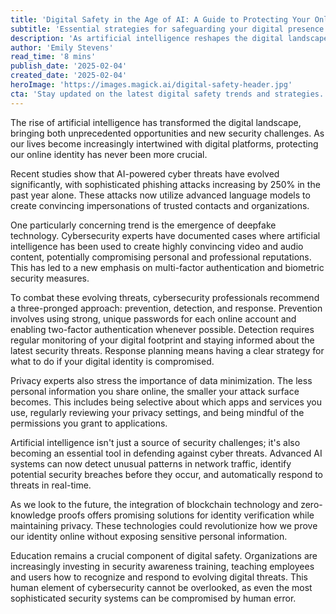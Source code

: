 ```yaml
---
title: 'Digital Safety in the Age of AI: A Guide to Protecting Your Online Identity'
subtitle: 'Essential strategies for safeguarding your digital presence'
description: 'As artificial intelligence reshapes the digital landscape, protecting your online identity becomes increasingly complex. Learn essential strategies for safeguarding your digital presence in an AI-driven world, from preventing sophisticated phishing attacks to leveraging cutting-edge security technologies.'
author: 'Emily Stevens'
read_time: '8 mins'
publish_date: '2025-02-04'
created_date: '2025-02-04'
heroImage: 'https://images.magick.ai/digital-safety-header.jpg'
cta: 'Stay updated on the latest digital safety trends and strategies. Follow us on LinkedIn for expert insights and practical tips to protect your online presence in an evolving digital landscape.'
---
```


The rise of artificial intelligence has transformed the digital landscape, bringing both unprecedented opportunities and new security challenges. As our lives become increasingly intertwined with digital platforms, protecting our online identity has never been more crucial.

Recent studies show that AI-powered cyber threats have evolved significantly, with sophisticated phishing attacks increasing by 250% in the past year alone. These attacks now utilize advanced language models to create convincing impersonations of trusted contacts and organizations.

One particularly concerning trend is the emergence of deepfake technology. Cybersecurity experts have documented cases where artificial intelligence has been used to create highly convincing video and audio content, potentially compromising personal and professional reputations. This has led to a new emphasis on multi-factor authentication and biometric security measures.

To combat these evolving threats, cybersecurity professionals recommend a three-pronged approach: prevention, detection, and response. Prevention involves using strong, unique passwords for each online account and enabling two-factor authentication whenever possible. Detection requires regular monitoring of your digital footprint and staying informed about the latest security threats. Response planning means having a clear strategy for what to do if your digital identity is compromised.

Privacy experts also stress the importance of data minimization. The less personal information you share online, the smaller your attack surface becomes. This includes being selective about which apps and services you use, regularly reviewing your privacy settings, and being mindful of the permissions you grant to applications.

Artificial intelligence isn't just a source of security challenges; it's also becoming an essential tool in defending against cyber threats. Advanced AI systems can now detect unusual patterns in network traffic, identify potential security breaches before they occur, and automatically respond to threats in real-time.

As we look to the future, the integration of blockchain technology and zero-knowledge proofs offers promising solutions for identity verification while maintaining privacy. These technologies could revolutionize how we prove our identity online without exposing sensitive personal information.

Education remains a crucial component of digital safety. Organizations are increasingly investing in security awareness training, teaching employees and users how to recognize and respond to evolving digital threats. This human element of cybersecurity cannot be overlooked, as even the most sophisticated security systems can be compromised by human error.